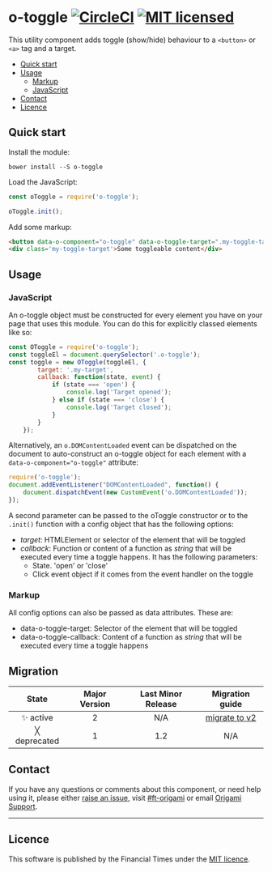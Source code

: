 # o-toggle [![CircleCI](https://circleci.com/gh/Financial-Times/o-toggle.png?style=shield)](https://circleci.com/gh/Financial-Times/o-toggle) [![MIT licensed](https://img.shields.io/badge/license-MIT-blue.svg)](#licence)

This utility component adds toggle (show/hide) behaviour to a `<button>` or `<a>` tag and a target.

- [Quick start](#quick-start)
- [Usage](#usage)
	- [Markup](#markup)
	- [JavaScript](#javascript)
- [Contact](#contact)
- [Licence](#licence)


## Quick start

Install the module:

```
bower install --S o-toggle
```

Load the JavaScript:

```js
const oToggle = require('o-toggle');

oToggle.init();
```

Add some markup:

```html
<button data-o-component="o-toggle" data-o-toggle-target=".my-toggle-target">My button</button>
<div class='my-toggle-target'>Some toggleable content</div>
```

## Usage

### JavaScript

An o-toggle object must be constructed for every element you have on your page that uses this module. You can do this for explicitly classed elements like so:

```js
const OToggle = require('o-toggle');
const toggleEl = document.querySelector('.o-toggle');
const toggle = new OToggle(toggleEl, {
        target: '.my-target',
        callback: function(state, event) {
            if (state === 'open') {
                console.log('Target opened');
            } else if (state === 'close') {
                console.log('Target closed');
            }
        }
    });
```

Alternatively, an `o.DOMContentLoaded` event can be dispatched on the document to auto-construct an o-toggle object for each element with a `data-o-component="o-toggle"` attribute:

```js
require('o-toggle');
document.addEventListener("DOMContentLoaded", function() {
    document.dispatchEvent(new CustomEvent('o.DOMContentLoaded'));
});
```

A second parameter can be passed to the oToggle constructor or to the `.init()` function with a config object that has the following options:

* *target*: HTMLElement or selector of the element that will be toggled
* *callback*: Function or content of a function as _string_ that will be executed every time a toggle happens. It has the following parameters:
    - State. 'open' or 'close'
    - Click event object if it comes from the event handler on the toggle

### Markup

All config options can also be passed as data attributes. These are:

* data-o-toggle-target: Selector of the element that will be toggled
* data-o-toggle-callback: Content of a function as _string_ that will be executed every time a toggle happens

## Migration

State | Major Version | Last Minor Release | Migration guide |
:---: | :---: | :---: | :---:
✨ active | 2 | N/A | [migrate to v2](MIGRATION.md#migrating-from-v1-to-v2) |
╳ deprecated | 1 | 1.2 | N/A |

## Contact

If you have any questions or comments about this component, or need help using it, please either [raise an issue](https://github.com/Financial-Times/o-toggle/issues), visit [#ft-origami](https://financialtimes.slack.com/messages/ft-origami/) or email [Origami Support](mailto:origami-support@ft.com).

----

## Licence

This software is published by the Financial Times under the [MIT licence](http://opensource.org/licenses/MIT).
